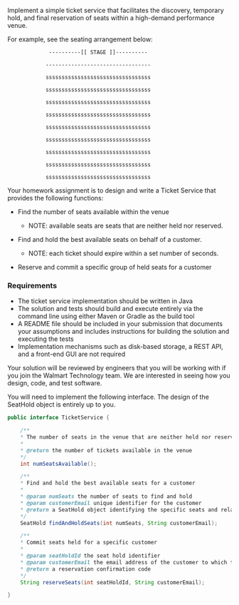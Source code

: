 Implement a simple ticket service that facilitates the discovery, temporary hold, and final reservation of seats within a high-demand performance venue.

For example, see the seating arrangement below:


                 ----------[[ STAGE ]]----------

                ---------------------------------

                sssssssssssssssssssssssssssssssss

                sssssssssssssssssssssssssssssssss

                sssssssssssssssssssssssssssssssss

                sssssssssssssssssssssssssssssssss

                sssssssssssssssssssssssssssssssss

                sssssssssssssssssssssssssssssssss

                sssssssssssssssssssssssssssssssss

                sssssssssssssssssssssssssssssssss

                sssssssssssssssssssssssssssssssss

Your homework assignment is to design and write a Ticket Service that provides the following functions:

- Find the number of seats available within the venue
    - NOTE: available seats are seats that are neither held nor reserved.

- Find and hold the best available seats on behalf of a customer.
    - NOTE: each ticket should expire within a set number of seconds.

- Reserve and commit a specific group of held seats for a customer


### Requirements

- The ticket service implementation should be written in Java
- The solution and tests should build and execute entirely via the command line using either Maven or Gradle as the build tool
- A README file should be included in your submission that documents your assumptions and includes instructions for building the solution and executing the tests
- Implementation mechanisms such as disk-based storage, a REST API, and a front-end GUI are not required

Your solution will be reviewed by engineers that you will be working with if you join the Walmart Technology team. We are interested in seeing how you design, code, and test software.

You will need to implement the following interface. The design of the SeatHold object is entirely up to you.

```java
public interface TicketService {

    /**
    * The number of seats in the venue that are neither held nor reserved
    *
    * @return the number of tickets available in the venue
    */
    int numSeatsAvailable();

    /**
    * Find and hold the best available seats for a customer
    *
    * @param numSeats the number of seats to find and hold
    * @param customerEmail unique identifier for the customer
    * @return a SeatHold object identifying the specific seats and related information
    */
    SeatHold findAndHoldSeats(int numSeats, String customerEmail);

    /**
    * Commit seats held for a specific customer
    *
    * @param seatHoldId the seat hold identifier
    * @param customerEmail the email address of the customer to which the seat hold is assigned
    * @return a reservation confirmation code
    */
    String reserveSeats(int seatHoldId, String customerEmail);

}
```
